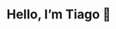 # Hello, I’m Tiago 👋

<!---
tiagomqsantos/tiagomqsantos is a ✨ special ✨ repository because its `README.md` (this file) appears on your GitHub profile.
--->
